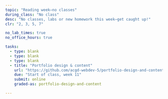 ```yaml
---
topic: "Reading week—no classes"
during_class: "No class"
desc: "No classes, labs or new homework this week—get caught up!"
clr: "2, 3, 5, 7"

no_lab_times: true
no_office_hours: true

tasks:
  - type: blank
  - type: blank
  - type: blank
  - title: "Portfolio design & content"
    url: "https://github.com/acgd-webdev-5/portfolio-design-and-content"
    due: "Start of class, week 11"
    submit: online
    graded-as: portfolio-design-and-content

---
```

